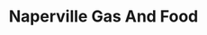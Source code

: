---
title: "Naperville Gas And Food"
url: /naperville/naperville-gas-and-food/
shop: convenience
---